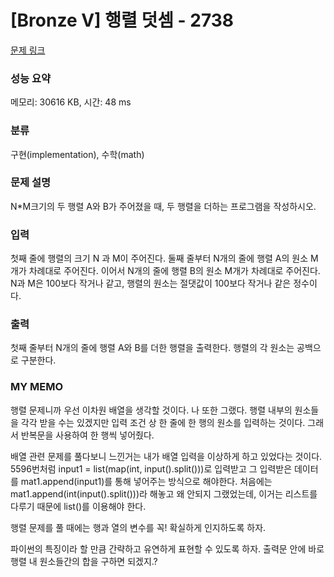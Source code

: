 # [Bronze V] 행렬 덧셈 - 2738 

[문제 링크](https://www.acmicpc.net/problem/2738) 

### 성능 요약

메모리: 30616 KB, 시간: 48 ms

### 분류

구현(implementation), 수학(math)

### 문제 설명

<p>N*M크기의 두 행렬 A와 B가 주어졌을 때, 두 행렬을 더하는 프로그램을 작성하시오.</p>

### 입력 

 <p>첫째 줄에 행렬의 크기 N 과 M이 주어진다. 둘째 줄부터 N개의 줄에 행렬 A의 원소 M개가 차례대로 주어진다. 이어서 N개의 줄에 행렬 B의 원소 M개가 차례대로 주어진다. N과 M은 100보다 작거나 같고, 행렬의 원소는 절댓값이 100보다 작거나 같은 정수이다.</p>

### 출력 

 <p>첫째 줄부터 N개의 줄에 행렬 A와 B를 더한 행렬을 출력한다. 행렬의 각 원소는 공백으로 구분한다.</p>

### MY MEMO

 <p>행렬 문제니까 우선 이차원 배열을 생각할 것이다. 나 또한 그랬다. 행렬 내부의 원소들을 각각 받을 수는 있겠지만 입력 조건 상 한 줄에 한 행의 원소를 입력하는 것이다. 그래서 반복문을 사용하여 한 행씩 넣어줬다.</p>
 <p>배열 관련 문제를 풀다보니 느낀거는 내가 배열 입력을 이상하게 하고 있었다는 것이다. 5596번처럼 input1 = list(map(int, input().split()))로 입력받고 그 입력받은 데이터를 mat1.append(input1)를 통해 넣어주는 방식으로 해야한다. 처음에는 mat1.append(int(input().split()))라 해놓고 왜 안되지 그랬었는데, 이거는 리스트를 다루기 때문에 list()를 이용해야 한다.</p>
 <p>행렬 문제를 풀 때에는 행과 열의 변수를 꼭! 확실하게 인지하도록 하자.</p>
 <p>파이썬의 특징이라 할 만큼 간략하고 유연하게 표현할 수 있도록 하자. 출력문 안에 바로 행렬 내 원소들간의 합을 구하면 되겠지.?</p>

